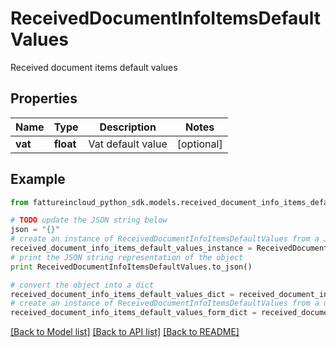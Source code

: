 # ReceivedDocumentInfoItemsDefaultValues

Received document items default values

## Properties

Name | Type | Description | Notes
------------ | ------------- | ------------- | -------------
**vat** | **float** | Vat default value | [optional] 

## Example

```python
from fattureincloud_python_sdk.models.received_document_info_items_default_values import ReceivedDocumentInfoItemsDefaultValues

# TODO update the JSON string below
json = "{}"
# create an instance of ReceivedDocumentInfoItemsDefaultValues from a JSON string
received_document_info_items_default_values_instance = ReceivedDocumentInfoItemsDefaultValues.from_json(json)
# print the JSON string representation of the object
print ReceivedDocumentInfoItemsDefaultValues.to_json()

# convert the object into a dict
received_document_info_items_default_values_dict = received_document_info_items_default_values_instance.to_dict()
# create an instance of ReceivedDocumentInfoItemsDefaultValues from a dict
received_document_info_items_default_values_form_dict = received_document_info_items_default_values.from_dict(received_document_info_items_default_values_dict)
```
[[Back to Model list]](../README.md#documentation-for-models) [[Back to API list]](../README.md#documentation-for-api-endpoints) [[Back to README]](../README.md)


